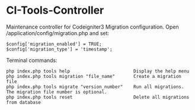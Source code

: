 # CI-Tools-Controller
Maintenance controller for Codeigniter3
Migration configuration. Open /application/config/migration.php and set:
```
$config['migration_enabled'] = TRUE;
$config['migration_type'] = 'timestamp';
```
Terminal commands:
```
php index.php tools help                        Display the help menu
php index.php tools migration "file_name"       Create a migration file
php index.php tools migrate "version_number"    Run all migrations. The migration file number is optional.
php index.php tools reset                       Delete all migrations from database
```
